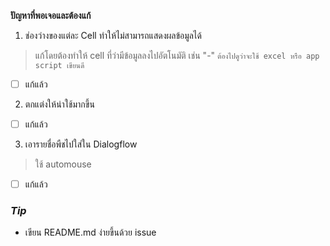 **ปัญหาที่พอเจอและต้องแก้**

1. ช่องว่างของแต่ละ Cell ทำให้ไม่สามารถแสดงผลข้อมูลได้

> แก้โดยต้องทำให้ cell ที่ว่ามีข้อมูลลงไปอัตโนมัติ เช่น "-" 
`ต้องไปดูว่าจะใช้ excel หรือ app script เขียนดี`

- [ ] แก้แล้ว

2. ตกแต่งให้น่าใช้มากขึ้น
 - [ ] แก้แล้ว
3. เอารายชื่อพืชไปใส่ใน Dialogflow
> ใช้ automouse
- [ ] แก้แล้ว

### _Tip_

- เขียน README.md ง่ายขึ้นด้วย issue
